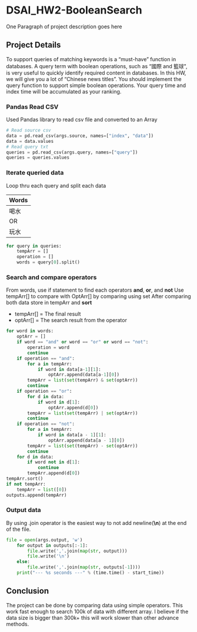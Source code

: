 # DSAI_HW2-BooleanSearch

One Paragraph of project description goes here

## Project Details

To support queries of matching keywords is a “must-have” function in databases. A query term with boolean operations, such as “國際 and 籃球", is very useful to quickly identify required content in databases.
In this HW, we will give you a lot of “Chinese news titles”.  You should implement the query function to support simple boolean operations. Your query time and index time will be accumulated as your ranking.

### Pandas Read CSV

Used Pandas library to read csv file and converted to an Array

```python
# Read source csv
data = pd.read_csv(args.source, names=["index", "data"])
data = data.values
# Read query txt
queries = pd.read_csv(args.query, names=["query"])
queries = queries.values
```

### Iterate queried data

Loop thru each query and split each data 

| Words    |
| -------- |
| 喝水      |
| OR       |
| 玩水      |

```python
for query in queries:
    tempArr = []
    operation = []
    words = query[0].split()
```

### Search and compare operators

From words, use if statement to find each operators **and**, **or**, and **not**
Use tempArr[] to compare with OptArr[] by comparing using set
After comparing both data store in tempArr and **sort**
- tempArr[] = The final result
- optArr[] = The search result from the operator

```python
for word in words:
    optArr = []
    if word == "and" or word == "or" or word == "not":
        operation = word
        continue
    if operation == "and":
        for a in tempArr:
            if word in data[a-1][1]:
                optArr.append(data[a-1][0])
        tempArr = list(set(tempArr) & set(optArr))
        continue
    if operation == "or":
        for d in data:
            if word in d[1]:
                optArr.append(d[0])
        tempArr = list(set(tempArr) | set(optArr))
        continue
    if operation == "not":
        for a in tempArr:
            if word in data[a - 1][1]:
                optArr.append(data[a - 1][0])
        tempArr = list(set(tempArr) - set(optArr))
        continue
    for d in data:
        if word not in d[1]:
            continue
        tempArr.append(d[0])
tempArr.sort()
if not tempArr:
    tempArr = list([0])
outputs.append(tempArr)
```

### Output data

By using .join operator is the easiest way to not add newline(**\n**) at the end of the file.

```python
file = open(args.output, 'w')
    for output in outputs[:-1]:
        file.write(','.join(map(str, output)))
        file.write('\n')
    else:
        file.write(','.join(map(str, outputs[-1])))
    print("--- %s seconds ---" % (time.time() - start_time))
```

## Conclusion

The project can be done by comparing data using simple operators.
This work fast enough to search 100k of data with different array.
I believe if the data size is bigger than 300k+ this will work slower than other advance methods.
